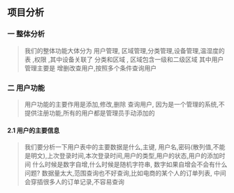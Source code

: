 ## 项目分析

### 一 整体分析
> 我们的整体功能大体分为 用户管理, 区域管理,分类管理,设备管理,温湿度的表 ,权限 ,其中设备关联了 分类和区域 , 区域包含一级和二级区域
> 其中用户管理主要是 增删改查用户,按照多个条件查询用户



### 二 用户功能

> 用户功能的主要作用是添加,修改,删除 查询用户, 因为是一个管理的系统,不提供注册功能,所有的用户都是管理员手动添加的

#### 2.1 用户的主要信息

> 我们要分析一下用户表中的主要数据是什么,主键, 用户名,密码(散列值,不能是明文),上次登录时间,本次登录时间,用户的类型,用户的状态,用户的添加时间
> 什么时候是数字自增,什么时候是随机字符串, 数字如果自增会不会有什么问题?  数据量太大,范围查询也不好查询,比如电商的某个人的订单列表, 中间会穿插很多人的订单记录,不容易查询

